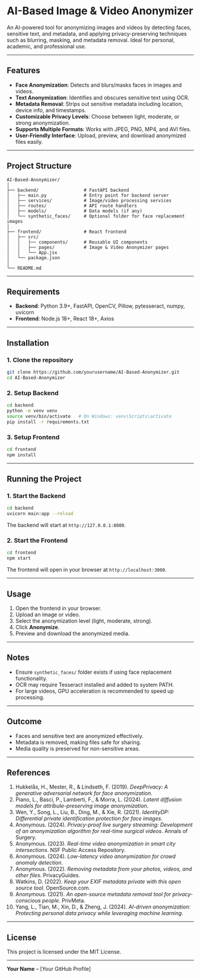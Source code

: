 # AI-Based Image & Video Anonymizer

An AI-powered tool for anonymizing images and videos by detecting faces, sensitive text, and metadata, and applying privacy-preserving techniques such as blurring, masking, and metadata removal. Ideal for personal, academic, and professional use.

---

## Features

* **Face Anonymization**: Detects and blurs/masks faces in images and videos.
* **Text Anonymization**: Identifies and obscures sensitive text using OCR.
* **Metadata Removal**: Strips out sensitive metadata including location, device info, and timestamps.
* **Customizable Privacy Levels**: Choose between light, moderate, or strong anonymization.
* **Supports Multiple Formats**: Works with JPEG, PNG, MP4, and AVI files.
* **User-Friendly Interface**: Upload, preview, and download anonymized files easily.

---

## Project Structure

```
AI-Based-Anonymizer/
│
├── backend/                 # FastAPI backend
│   ├── main.py              # Entry point for backend server
│   ├── services/            # Image/video processing services
│   ├── routes/              # API route handlers
│   ├── models/              # Data models (if any)
│   └── synthetic_faces/     # Optional folder for face replacement images
│
├── frontend/                # React frontend
│   ├── src/
│   │   ├── components/      # Reusable UI components
│   │   ├── pages/           # Image & Video Anonymizer pages
│   │   └── App.jsx
│   └── package.json
│
└── README.md
```

---

## Requirements

* **Backend**: Python 3.9+, FastAPI, OpenCV, Pillow, pytesseract, numpy, uvicorn
* **Frontend**: Node.js 18+, React 18+, Axios

---

## Installation

### 1. Clone the repository

```bash
git clone https://github.com/yourusername/AI-Based-Anonymizer.git
cd AI-Based-Anonymizer
```

### 2. Setup Backend

```bash
cd backend
python -m venv venv
source venv/bin/activate   # On Windows: venv\Scripts\activate
pip install -r requirements.txt
```

### 3. Setup Frontend

```bash
cd frontend
npm install
```

---

## Running the Project

### 1. Start the Backend

```bash
cd backend
uvicorn main:app --reload
```

The backend will start at `http://127.0.0.1:8000`.

### 2. Start the Frontend

```bash
cd frontend
npm start
```

The frontend will open in your browser at `http://localhost:3000`.

---

## Usage

1. Open the frontend in your browser.
2. Upload an image or video.
3. Select the anonymization level (light, moderate, strong).
4. Click **Anonymize**.
5. Preview and download the anonymized media.

---

## Notes

* Ensure `synthetic_faces/` folder exists if using face replacement functionality.
* OCR may require Tesseract installed and added to system PATH.
* For large videos, GPU acceleration is recommended to speed up processing.

---

## Outcome

* Faces and sensitive text are anonymized effectively.
* Metadata is removed, making files safe for sharing.
* Media quality is preserved for non-sensitive areas.

---

## References

1. Hukkelås, H., Mester, R., & Lindseth, F. (2019). *DeepPrivacy: A generative adversarial network for face anonymization*.
2. Piano, L., Basci, P., Lamberti, F., & Morra, L. (2024). *Latent diffusion models for attribute-preserving image anonymization*.
3. Wen, Y., Song, L., Liu, B., Ding, M., & Xie, R. (2021). *IdentityDP: Differential private identification protection for face images*.
4. Anonymous. (2024). *Privacy-proof live surgery streaming: Development of an anonymization algorithm for real-time surgical videos*. Annals of Surgery.
5. Anonymous. (2023). *Real-time video anonymization in smart city intersections*. NSF Public Access Repository.
6. Anonymous. (2024). *Low-latency video anonymization for crowd anomaly detection*.
7. Anonymous. (2022). *Removing metadata from your photos, videos, and other files*. PrivacyGuides.
8. Watkins, D. (2022). *Keep your EXIF metadata private with this open source tool*. OpenSource.com.
9. Anonymous. (2021). *An open-source metadata removal tool for privacy-conscious people*. PrivMeta.
10. Yang, L., Tian, M., Xin, D., & Zheng, J. (2024). *AI-driven anonymization: Protecting personal data privacy while leveraging machine learning*.

---

## License

This project is licensed under the MIT License.

---


**Your Name** – \[Your GitHub Profile]
